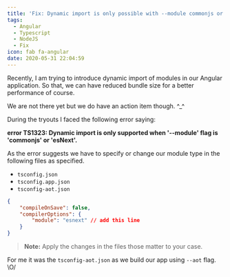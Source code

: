 ```yaml
---
title: 'Fix: Dynamic import is only possible with --module commonjs or esnext'
tags:
  - Angular
  - Typescript
  - NodeJS
  - Fix
icon: fab fa-angular
date: 2020-05-31 22:04:59
---
```



Recently, I am trying to introduce dynamic import of modules in our Angular application. So that, we can have reduced bundle size for a better performance of course.

We are not there yet but we do have an action item though. ^\_^

During the tryouts I faced the following error saying:

**error TS1323: Dynamic import is only supported when '--module' flag is 'commonjs' or 'esNext'.**

As the error suggests we have to specify or change our module type in the following files as specified.

-   `tsconfig.json`
-   `tsconfig.app.json`
-   `tsconfig-aot.json`

```json
{
    "compileOnSave": false,
    "compilerOptions": {
        "module": "esnext" // add this line
    }
}
```

> **Note:** Apply the changes in the files those matter to your case.

For me it was the `tsconfig-aot.json` as we build our app using `--aot` flag. \O/
